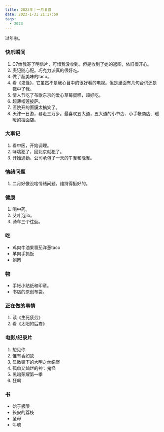 ```yaml
---
title: 2023年｜一月复盘
date: 2023-1-31 21:17:59
tags:
  - 2023
---
```


过年啦。

### 快乐瞬间

  1. C7给我寄了明信片，可惜我没收到。但是收到了她的返图，依旧很开心。
  2. 麦记随心配。巧克力派真的很好吃。
  3. 做了超美味的taco。
  4. 看《鬼怪》，它虽然不是我心目中的很好看的电视。但是里面有几句台词还是戳中了我。
  5. 情人节吃了布歌东京的爱心草莓蛋糕，超好吃。
  6. 超薄榴莲披萨。
  7. 医院开的面膜太搞笑了。
  8. 天津一日游，暴走三万步。最喜欢五大道，五大道的小书店、小手帐商店、暖暖的拉面店。

### 大事记

  1. 看中医，开始调理。
  2. 哮喘犯了，回北京就犯了。
  3. 开始通勤，公司承包了一天的午餐和晚餐。
   

### 情绪问题

1. 二月好像没啥情绪问题，维持得挺好的。

### 健康

1. 喝中药。
2. 艾叶泡jio。
3. 骑车三个往返。

### 吃

- 鸡肉牛油果番茄洋葱taco
- 羊肉手抓饭
- 涮肉

### 物

- 手帐小贴纸和印章。
- 书店的原创布袋。

### 正在做的事情

1. 读《生死疲劳》
2. 看《太阳的后裔》

### 电影/纪录片

1. 想见你
2. 惟有香如故
3. 显微镜下的大明之丝绢案
4. 孤单又灿烂的神：鬼怪
5. 黑暗荣耀第一季
6. 狂飙
   
### 书
- 始于极限
- 长安的荔枝
- 圣母
- 叫魂